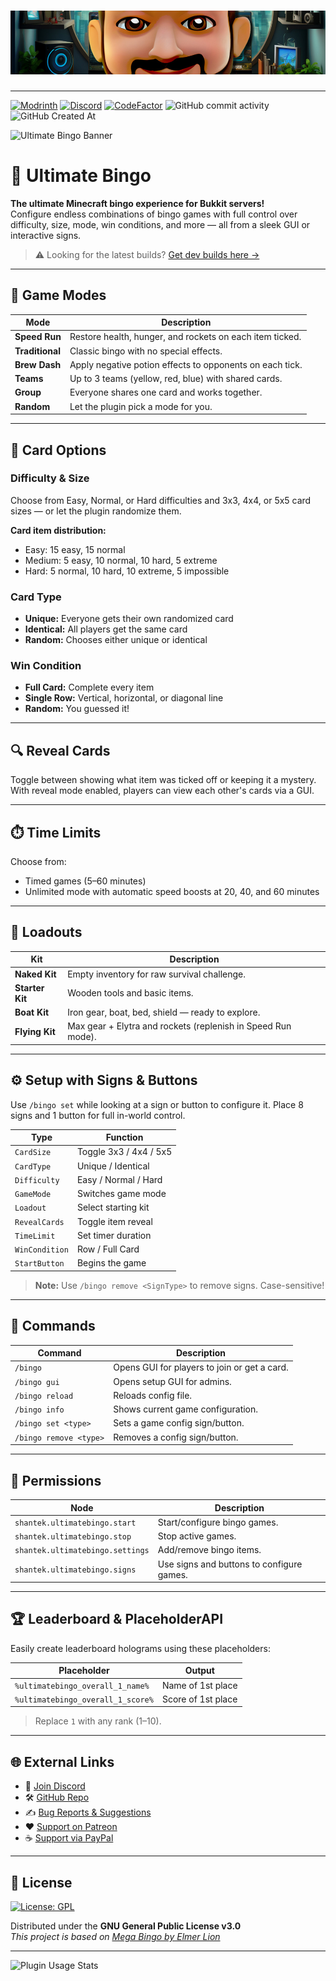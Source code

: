 # ![Shantek Banner](/.github/assets/Banner.png)

---


[![Modrinth](https://img.shields.io/badge/Modrinth-Download-green?logo=modrinth)](https://modrinth.com/plugin/ultimatebingo)
[![Discord](https://img.shields.io/discord/628396916639793152.svg?color=%237289da&label=discord)](https://shantek.co/discord)
[![CodeFactor](https://www.codefactor.io/repository/github/shantek/ultimatebingo/badge)](https://www.codefactor.io/repository/github/shantek/ultimatebingo)
![GitHub commit activity](https://img.shields.io/github/commit-activity/m/shantek/UltimateBingo)
![GitHub Created At](https://img.shields.io/github/created-at/shantek/UltimateBingo)



<img src="https://cdn.modrinth.com/data/cached_images/84531613476ecfe43f1395c2bc048ad116089561.png" alt="Ultimate Bingo Banner" />

# 🎯 Ultimate Bingo

**The ultimate Minecraft bingo experience for Bukkit servers!**  
Configure endless combinations of bingo games with full control over difficulty, size, mode, win conditions, and more — all from a sleek GUI or interactive signs.

> ⚠️ Looking for the latest builds? [Get dev builds here →](https://shantek.dev/job/UltimateBingo/)

---

## 🧩 Game Modes

| Mode | Description |
|------|-------------|
| **Speed Run** | Restore health, hunger, and rockets on each item ticked. |
| **Traditional** | Classic bingo with no special effects. |
| **Brew Dash** | Apply negative potion effects to opponents on each tick. |
| **Teams** | Up to 3 teams (yellow, red, blue) with shared cards. |
| **Group** | Everyone shares one card and works together. |
| **Random** | Let the plugin pick a mode for you. |

---

## 🎲 Card Options

### Difficulty & Size
Choose from Easy, Normal, or Hard difficulties and 3x3, 4x4, or 5x5 card sizes — or let the plugin randomize them.

**Card item distribution:**
- Easy: 15 easy, 15 normal
- Medium: 5 easy, 10 normal, 10 hard, 5 extreme
- Hard: 5 normal, 10 hard, 10 extreme, 5 impossible

### Card Type
- **Unique:** Everyone gets their own randomized card
- **Identical:** All players get the same card
- **Random:** Chooses either unique or identical

### Win Condition
- **Full Card:** Complete every item
- **Single Row:** Vertical, horizontal, or diagonal line
- **Random:** You guessed it!

---

## 🔍 Reveal Cards

Toggle between showing what item was ticked off or keeping it a mystery. With reveal mode enabled, players can view each other's cards via a GUI.

---

## ⏱️ Time Limits

Choose from:
- Timed games (5–60 minutes)
- Unlimited mode with automatic speed boosts at 20, 40, and 60 minutes

---

## 🎒 Loadouts

| Kit | Description |
|-----|-------------|
| **Naked Kit** | Empty inventory for raw survival challenge. |
| **Starter Kit** | Wooden tools and basic items. |
| **Boat Kit** | Iron gear, boat, bed, shield — ready to explore. |
| **Flying Kit** | Max gear + Elytra and rockets (replenish in Speed Run mode). |

---

## ⚙️ Setup with Signs & Buttons

Use `/bingo set` while looking at a sign or button to configure it. Place 8 signs and 1 button for full in-world control.

| Type | Function |
|------|----------|
| `CardSize` | Toggle 3x3 / 4x4 / 5x5 |
| `CardType` | Unique / Identical |
| `Difficulty` | Easy / Normal / Hard |
| `GameMode` | Switches game mode |
| `Loadout` | Select starting kit |
| `RevealCards` | Toggle item reveal |
| `TimeLimit` | Set timer duration |
| `WinCondition` | Row / Full Card |
| `StartButton` | Begins the game |

> **Note:** Use `/bingo remove <SignType>` to remove signs. Case-sensitive!

---

## 🧭 Commands

| Command | Description |
|---------|-------------|
| `/bingo` | Opens GUI for players to join or get a card. |
| `/bingo gui` | Opens setup GUI for admins. |
| `/bingo reload` | Reloads config file. |
| `/bingo info` | Shows current game configuration. |
| `/bingo set <type>` | Sets a game config sign/button. |
| `/bingo remove <type>` | Removes a config sign/button. |

---

## 🔐 Permissions

| Node | Description |
|------|-------------|
| `shantek.ultimatebingo.start` | Start/configure bingo games. |
| `shantek.ultimatebingo.stop` | Stop active games. |
| `shantek.ultimatebingo.settings` | Add/remove bingo items. |
| `shantek.ultimatebingo.signs` | Use signs and buttons to configure games. |

---

## 🏆 Leaderboard & PlaceholderAPI

Easily create leaderboard holograms using these placeholders:

| Placeholder | Output |
|-------------|--------|
| `%ultimatebingo_overall_1_name%` | Name of 1st place |
| `%ultimatebingo_overall_1_score%` | Score of 1st place |

> Replace `1` with any rank (1–10).

---

## 🌐 External Links

- 💬 [Join Discord](https://shantek.co/discord)
- 🛠️ [GitHub Repo](https://github.com/shantek/UltimateBingo)
- ✍️ [Bug Reports & Suggestions](https://github.com/shantek/UltimateBingo/issues)
- ❤️ [Support on Patreon](https://shantek.co/patreon)
- ☕ [Support via PayPal](https://shantek.co/bingo-donate)

---

## 📄 License

[![License: GPL](https://img.shields.io/badge/license-GPL-blue.svg)](LICENSE)

Distributed under the **GNU General Public License v3.0**  
_This project is based on [Mega Bingo by Elmer Lion](https://github.com/ElmerLion/megabingo)_

---

![Plugin Usage Stats](https://bstats.org/signatures/bukkit/Ultimate%20Bingo.svg)